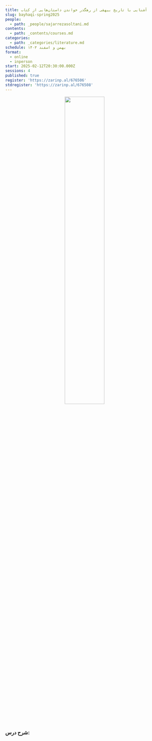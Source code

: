 ```yaml
---
title: آشنایی با تاریخ بیهقی از رهگذر خواندن داستان‌هایی از کتاب
slug: bayhaqi-spring2025
people:
  - path: _people/sajarrezasoltani.md
contents:
  - path: _contents/courses.md
categories:
  - path: _categories/literature.md
schedule: بهمن و اسفند ۱۴۰۳
format:
  - online
  - inperson
start: 2025-02-12T20:30:00.000Z
sessions: 4
published: true
register: 'https://zarinp.al/676506'
stdregister: 'https://zarinp.al/676508'
---
```




<center>
<img 
       src="https://assets.tina.io/b6b0cb5c-4b1b-43f4-9bea-8d6867c09320/academy/spring2025/0- Bayhaqi.jpg" 
       alt=" "
       style="width: 50%; height:50%;" />
</center>
<br><br>

### شرح درس:
